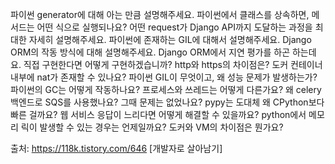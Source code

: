 
파이썬 generator에 대해 아는 만큼 설명해주세요.
파이썬에서 클래스를 상속하면, 메서드는 어떤 식으로 실행되나요?
어떤 request가 Django API까지 도달하는 과정을 최대한 자세히 설명해주세요.
파이썬에 존재하는 GIL에 대해서 설명해주세요.
Django ORM의 작동 방식에 대해 설명해주세요.
Django ORM에서 지연 평가를 하곤 하는데요. 직접 구현한다면 어떻게 구현하겠습니까?
http와 https의 차이점은?
도커 컨테이너 내부에 nat가 존재할 수 있나요?
파이썬 GIL이 무엇이고, 왜 성능 문제가 발생하는가?
파이썬의 GC는 어떻게 작동하나요?
프로세스와 쓰레드는 어떻게 다른가요?
왜 celery 백엔드로 SQS를 사용했나요?
그때 문제는 없었나요?
pypy는 도대체 왜 CPython보다 빠른 걸까요?
웹 서비스 응답이 느리다면 어떻게 해결할 수 있을까요?
python에서 메모리 릭이 발생할 수 있는 경우는 언제일까요?
도커와 VM의 차이점은 뭔가요?


출처: https://118k.tistory.com/646 [개발자로 살아남기]
